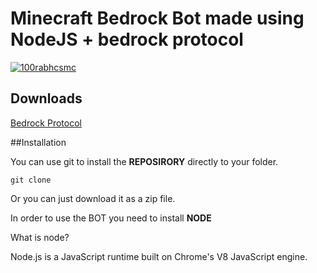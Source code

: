 # Minecraft Bedrock Bot made using NodeJS + bedrock protocol

<p align="left"> <a href="https://twitter.com/@any_banana" target="blank"><img src="https://img.shields.io/twitter/follow/any_banana?logo=twitter&style=for-the-badge" alt="100rabhcsmc" /></a> </p>







## Downloads

[Bedrock Protocol](https://github.com/PrismarineJS/bedrock-protocol)



##Installation 

You can use git to install the **REPOSIRORY** directly to your folder.
```
git clone 
```
Or you can just download it as a zip file.

In order to use the BOT you need to install **NODE**

What is node?

Node.js is a JavaScript runtime built on Chrome's V8 JavaScript engine.
